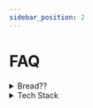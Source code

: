 ```yaml
---
sidebar_position: 2
---
```

# FAQ


<details><summary>Bread??</summary>
AvdanOS Community Discord Server curently has a bread chanel dedicated to bread 
</details>


<details><summary>Tech Stack</summary>
First, for the Wayland Compositor, which will allow us to add a lot of awesome features, we will use Rust and more specifically Smithay (a library).

Second of all, we might use other languages, such as C++ with their respective GUI libraries (for C++ it's Qt or Raylib... there is a lot of options)

And, finally, we all need to keep in mind, that there is no one-fits-all solution : every action needs a tool to perform it. And those tools can be different. So wait more news regarding this. We will surely inform you of any updates.
</details>

